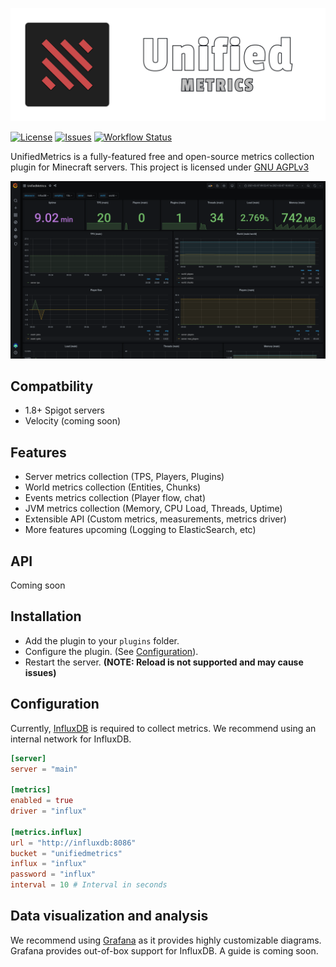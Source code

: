 ![UnifiedMetrics](.github/assets/banner.png)

[![License](https://img.shields.io/github/license/Cubxity/UnifiedMetrics?style=flat-square)](LICENSE)
[![Issues](https://img.shields.io/github/issues/Cubxity/UnifiedMetrics?style=flat-square)](https://github.com/Cubxity/kdp/issues)
[![Workflow Status](https://img.shields.io/github/workflow/status/Cubxity/UnifiedMetrics/gradle-preview-ci/master?style=flat-square)](https://github.com/Cubxity/kdp/actions)

UnifiedMetrics is a fully-featured free and open-source metrics collection plugin for Minecraft servers.
This project is licensed under [GNU AGPLv3](LICENSE)

![Grafana Dashboard](.github/assets/grafana.png)

## Compatbility
- 1.8+ Spigot servers
- Velocity (coming soon)

## Features
- Server metrics collection (TPS, Players, Plugins)
- World metrics collection (Entities, Chunks)
- Events metrics collection (Player flow, chat)
- JVM metrics collection (Memory, CPU Load, Threads, Uptime)
- Extensible API (Custom metrics, measurements, metrics driver) 
- More features upcoming (Logging to ElasticSearch, etc)

## API
Coming soon

## Installation

- Add the plugin to your `plugins` folder.
- Configure the plugin. (See [Configuration](#Configuration)).
- Restart the server. **(NOTE: Reload is not supported and may cause issues)**

## Configuration

Currently, [InfluxDB](https://www.influxdata.com/) is required to collect metrics.
We recommend using an internal network for InfluxDB.

```toml
[server]
server = "main"

[metrics]
enabled = true
driver = "influx"

[metrics.influx]
url = "http://influxdb:8086"
bucket = "unifiedmetrics"
influx = "influx"
password = "influx"
interval = 10 # Interval in seconds
```

## Data visualization and analysis
We recommend using [Grafana](https://grafana.com/) as it provides highly customizable diagrams.
Grafana provides out-of-box support for InfluxDB. A guide is coming soon.